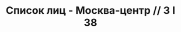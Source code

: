 ---
title: Список лиц - Москва-центр // 3 I 38
description: РГАСПИ, ф.17, оп.171, дело 414, лист 86
images:
- /disk/pictures/v06/17-171-414-086.jpg
- /disk/pictures/v06/17-171-414-087.jpg
---